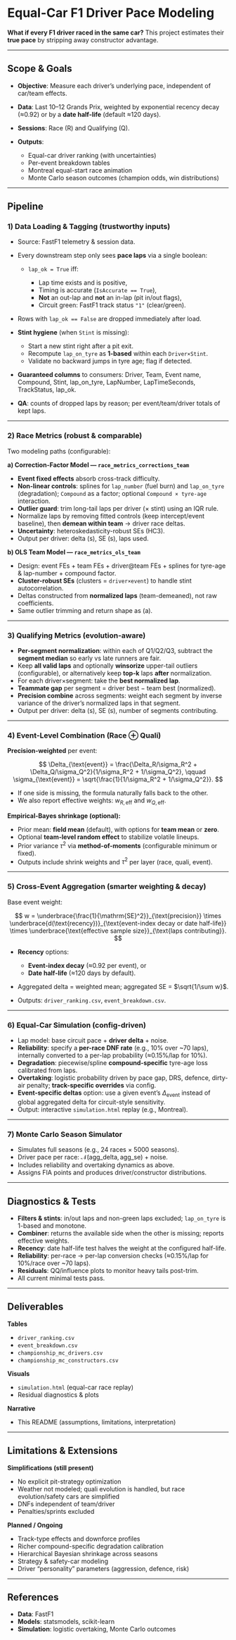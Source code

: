 # Equal-Car F1 Driver Pace Modeling

**What if every F1 driver raced in the same car?**
This project estimates their **true pace** by stripping away constructor advantage.

---

## Scope & Goals

* **Objective**: Measure each driver’s underlying pace, independent of car/team effects.
* **Data**: Last 10–12 Grands Prix, weighted by exponential recency decay (≈0.92) or by a **date half-life** (default ≈120 days).
* **Sessions**: Race (R) and Qualifying (Q).
* **Outputs**:

  * Equal-car driver ranking (with uncertainties)
  * Per-event breakdown tables
  * Montreal equal-start race animation
  * Monte Carlo season outcomes (champion odds, win distributions)

---

## Pipeline

### 1) Data Loading & Tagging (trustworthy inputs)

* Source: FastF1 telemetry & session data.
* Every downstream step only sees **pace laps** via a single boolean:

  * `lap_ok = True` iff:

    * Lap time exists and is positive,
    * Timing is accurate (`IsAccurate == True`),
    * **Not** an out-lap and **not** an in-lap (pit in/out flags),
    * Circuit green: FastF1 track status `"1"` (clear/green).
* Rows with `lap_ok == False` are dropped immediately after load.
* **Stint hygiene** (when `Stint` is missing):

  * Start a new stint right after a pit exit.
  * Recompute `lap_on_tyre` as **1-based** within each `Driver×Stint`.
  * Validate no backward jumps in tyre age; flag if detected.
* **Guaranteed columns** to consumers: Driver, Team, Event name, Compound, Stint, lap\_on\_tyre, LapNumber, LapTimeSeconds, TrackStatus, lap\_ok.
* **QA**: counts of dropped laps by reason; per event/team/driver totals of kept laps.

---

### 2) Race Metrics (robust & comparable)

Two modeling paths (configurable):

**a) Correction-Factor Model — `race_metrics_corrections_team`**

* **Event fixed effects** absorb cross-track difficulty.
* **Non-linear controls**: splines for `lap_number` (fuel burn) and `lap_on_tyre` (degradation); `Compound` as a factor; optional `Compound × tyre-age` interaction.
* **Outlier guard**: trim long-tail laps per driver (× stint) using an IQR rule.
* Normalize laps by removing fitted controls (keep intercept/event baseline), then **demean within team** → driver race deltas.
* **Uncertainty**: heteroskedasticity-robust SEs (HC3).
* Output per driver: delta (s), SE (s), laps used.

**b) OLS Team Model — `race_metrics_ols_team`**

* Design: event FEs + team FEs + driver\@team FEs + splines for tyre-age & lap-number + compound factor.
* **Cluster-robust SEs** (clusters = `driver×event`) to handle stint autocorrelation.
* Deltas constructed from **normalized laps** (team-demeaned), not raw coefficients.
* Same outlier trimming and return shape as (a).

---

### 3) Qualifying Metrics (evolution-aware)

* **Per-segment normalization**: within each of Q1/Q2/Q3, subtract the **segment median** so early vs late runners are fair.
* Keep **all valid laps** and optionally **winsorize** upper-tail outliers (configurable), or alternatively keep **top-k** laps **after** normalization.
* For each driver×segment: take the **best normalized lap**.
* **Teammate gap** per segment = driver best − team best (normalized).
* **Precision combine** across segments: weight each segment by inverse variance of the driver’s normalized laps in that segment.
* Output per driver: delta (s), SE (s), number of segments contributing.

---

### 4) Event-Level Combination (Race ⊕ Quali)

**Precision-weighted** per event:

$$
\Delta_{\text{event}}
= \frac{\Delta_R/\sigma_R^2 + \Delta_Q/\sigma_Q^2}{1/\sigma_R^2 + 1/\sigma_Q^2},
\qquad
\sigma_{\text{event}}
= \sqrt{\frac{1}{1/\sigma_R^2 + 1/\sigma_Q^2}}.
$$

* If one side is missing, the formula naturally falls back to the other.
* We also report effective weights: $w_{R,\text{eff}}$ and $w_{Q,\text{eff}}$.

**Empirical-Bayes shrinkage (optional):**

* Prior mean: **field mean** (default), with options for **team mean** or **zero**.
* Optional **team-level random effect** to stabilize volatile lineups.
* Prior variance $\tau^2$ via **method-of-moments** (configurable minimum or fixed).
* Outputs include shrink weights and $\tau^2$ per layer (race, quali, event).

---

### 5) Cross-Event Aggregation (smarter weighting & decay)

Base event weight:

$$
w
= \underbrace{\frac{1}{\mathrm{SE}^2}}_{\text{precision}}
\times
\underbrace{d(\text{recency})}_{\text{event-index decay or date half-life}}
\times
\underbrace{\text{effective sample size}}_{\text{laps contributing}}.
$$

* **Recency** options:

  * **Event-index decay** (≈0.92 per event), or
  * **Date half-life** (≈120 days by default).
* Aggregated delta = weighted mean; aggregated SE = $\sqrt{1/\sum w}$.
* Outputs: `driver_ranking.csv`, `event_breakdown.csv`.

---

### 6) Equal-Car Simulation (config-driven)

* Lap model: base circuit pace + **driver delta** + noise.
* **Reliability**: specify a **per-race DNF rate** (e.g., 10% over \~70 laps), internally converted to a per-lap probability (≈0.15%/lap for 10%).
* **Degradation**: piecewise/spline **compound-specific** tyre-age loss calibrated from laps.
* **Overtaking**: logistic probability driven by pace gap, DRS, defence, dirty-air penalty; **track-specific overrides** via config.
* **Event-specific deltas** option: use a given event’s $\Delta_{\text{event}}$ instead of global aggregated delta for circuit-style sensitivity.
* Output: interactive `simulation.html` replay (e.g., Montreal).

---

### 7) Monte Carlo Season Simulator

* Simulates full seasons (e.g., 24 races × 5000 seasons).
* Driver pace per race: $\mathcal{N}(\text{agg\_delta}, \text{agg\_se})$ + noise.
* Includes reliability and overtaking dynamics as above.
* Assigns FIA points and produces driver/constructor distributions.

---

## Diagnostics & Tests

* **Filters & stints**: in/out laps and non-green laps excluded; `lap_on_tyre` is 1-based and monotone.
* **Combiner**: returns the available side when the other is missing; reports effective weights.
* **Recency**: date half-life test halves the weight at the configured half-life.
* **Reliability**: per-race → per-lap conversion checks (≈0.15%/lap for 10%/race over \~70 laps).
* **Residuals**: QQ/influence plots to monitor heavy tails post-trim.
* All current minimal tests pass.

---

## Deliverables

**Tables**

* `driver_ranking.csv`
* `event_breakdown.csv`
* `championship_mc_drivers.csv`
* `championship_mc_constructors.csv`

**Visuals**

* `simulation.html` (equal-car race replay)
* Residual diagnostics & plots

**Narrative**

* This README (assumptions, limitations, interpretation)

---

## Limitations & Extensions

**Simplifications (still present)**

* No explicit pit-strategy optimization
* Weather not modeled; quali evolution is handled, but race evolution/safety cars are simplified
* DNFs independent of team/driver
* Penalties/sprints excluded

**Planned / Ongoing**

* Track-type effects and downforce profiles
* Richer compound-specific degradation calibration
* Hierarchical Bayesian shrinkage across seasons
* Strategy & safety-car modeling
* Driver “personality” parameters (aggression, defence, risk)

---

## References

* **Data**: FastF1
* **Models**: statsmodels, scikit-learn
* **Simulation**: logistic overtaking, Monte Carlo outcomes
